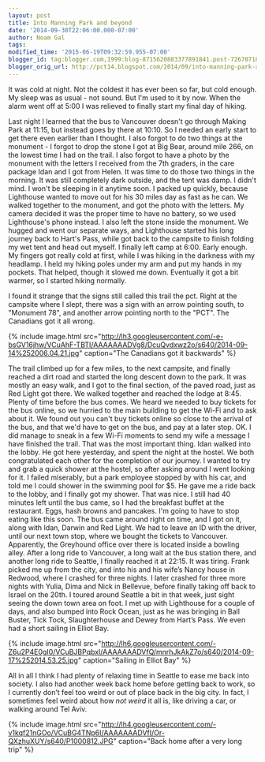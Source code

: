 ```yaml
---
layout: post
title: Into Manning Park and beyond
date: '2014-09-30T22:06:00.000-07:00'
author: Noam Gal
tags:
modified_time: '2015-06-19T09:32:59.955-07:00'
blogger_id: tag:blogger.com,1999:blog-8715620883377891841.post-7267071863065270459
blogger_orig_url: http://pct14.blogspot.com/2014/09/into-manning-park-and-beyond.html
---
```


 It was cold at night. Not the coldest it has ever been so far, but cold enough. My sleep was as usual - not sound.
 But I'm used to it by now. When the alarm went off at 5:00 I was relieved to finally start my final day of hiking.
 
 Last night I learned that the bus to Vancouver doesn't go through Making Park at 11:15, but instead goes by
 there at 10:10. So I needed an early start to get there even earlier than I thought. 
 I also forgot to do two
 things at the monument - I forgot to drop the stone I got at Big Bear, around mile 266, on the lowest time I had on
 the trail. I also forgot to have a photo by the monument with the letters I received from the 7th graders, in the
 care package Idan and I got from Helen. It was time to do those two things in the morning. 
 It was still
 completely dark outside, and the tent was damp. I didn't mind. I won't be sleeping in it anytime soon. I packed up
 quickly, because Lighthouse wanted to move out for his 30 miles day as fast as he can. We walked together to the
 monument, and got the photo with the letters. My camera decided it was the proper time to have no battery, so we
 used Lighthouse's phone instead. I also left the stone inside the monument. 
 We hugged and went our separate
 ways, and Lighthouse started his long journey back to Hart's Pass, while got back to the campsite to finish folding
 my wet tent and head out myself. I finally left camp at 6:00. Early enough. 
 My fingers got really cold at
 first, while I was hiking in the darkness with my headlamp. I held my hiking poles under my arm and put my hands in
 my pockets. That helped, though it slowed me down. Eventually it got a bit warmer, so I started hiking normally.
 
 I found it strange that the signs still called this trail the pct. Right at the campsite where I slept, there
 was a sign with an arrow pointing south, to "Monument 78", and another arrow pointing north to the "PCT". The
 Canadians got it all wrong. 

 
{% include image.html src="http://lh3.googleusercontent.com/-e-bsGV16jhw/VCuAhF-TBTI/AAAAAAADVg8/DcuQvdxwz2o/s640/2014-09-14%252006.04.21.jpg" caption="The Canadians got it backwards" %}

 The trail climbed up for a few miles, to the next campsite, and finally reached a dirt road and started the long
 descent down to the park. It was mostly an easy walk, and I got to the final section, of the paved road, just as Red
 Light got there. We walked together and reached the lodge at 8:45. Plenty of time before the bus comes. 
 We
 heard we needed to buy tickets for the bus online, so we hurried to the main building to get the Wi-Fi and to ask
 about it. We found out you can't buy tickets online so close to the arrival of the bus, and that we'd have to get on
 the bus, and pay at a later stop. OK. I did manage to sneak in a few Wi-Fi moments to send my wife a message I have
 finished the trail. That was the most important thing. 
 Idan walked into the lobby. He got here yesterday, and
 spent the night at the hostel. We both congratulated each other for the completion of our journey. I wanted to try
 and grab a quick shower at the hostel, so after asking around I went looking for it. I failed miserably, but a park
 employee stopped by with his car, and told me I could shower in the swimming pool for $5. He gave me a ride back to
 the lobby, and I finally got my shower. That was nice. 
 I still had 40 minutes left until the bus came, so I
 had the breakfast buffet at the restaurant. Eggs, hash browns and pancakes. I'm going to have to stop eating like
 this soon. The bus came around right on time, and I got on it, along with Idan, Darwin and Red Light. We had to
 leave an ID with the driver, until our next town stop, where we bought the tickets to Vancouver. Apparently, the
 Greyhound office over there is located inside a bowling alley. 
 After a long ride to Vancouver, a long wait at
 the bus station there, and another long ride to Seattle, I finally reached it at 22:15. It was tiring. Frank picked
 me up from the city, and into his and his wife’s Nancy house in Redwood, where I crashed for three nights. I later
 crashed for three more nights with Yulia, Dima and Nick in Bellevue, before finally taking off back to Israel on the
 20th. 
 I toured around Seattle a bit in that week, just sight seeing the down town area on foot. I met up with
 Lighthouse for a couple of days, and also bumped into Rock Ocean, just as he was bringing in Ball Buster, Tick Tock,
 Slaughterhouse and Dewey from Hart’s Pass. We even had a short sailing in Elliot Bay. 

 
{% include image.html src="http://lh6.googleusercontent.com/-Z6u2P4E0gI0/VCuBJBPqbxI/AAAAAAADVfQ/mnrhJkAkZ7o/s640/2014-09-17%252014.53.25.jpg" caption="Sailing in Elliot Bay" %}

 All in all I think I had plenty of relaxing time in Seattle to ease me back into society. I also had another week
 back home before getting back to work, so I currently don’t feel too weird or out of place back in the big city. In
 fact, I sometimes feel weird about how <em>not weird </em>it all is, like driving a car, or walking around Tel Aviv.
 

 
{% include image.html src="http://lh4.googleusercontent.com/-v1kqf21nGOo/VCuBG4TNp6I/AAAAAAADVfI/Or-QXzhuXUY/s640/P1000812.JPG" caption="Back home after a very long trip" %}

